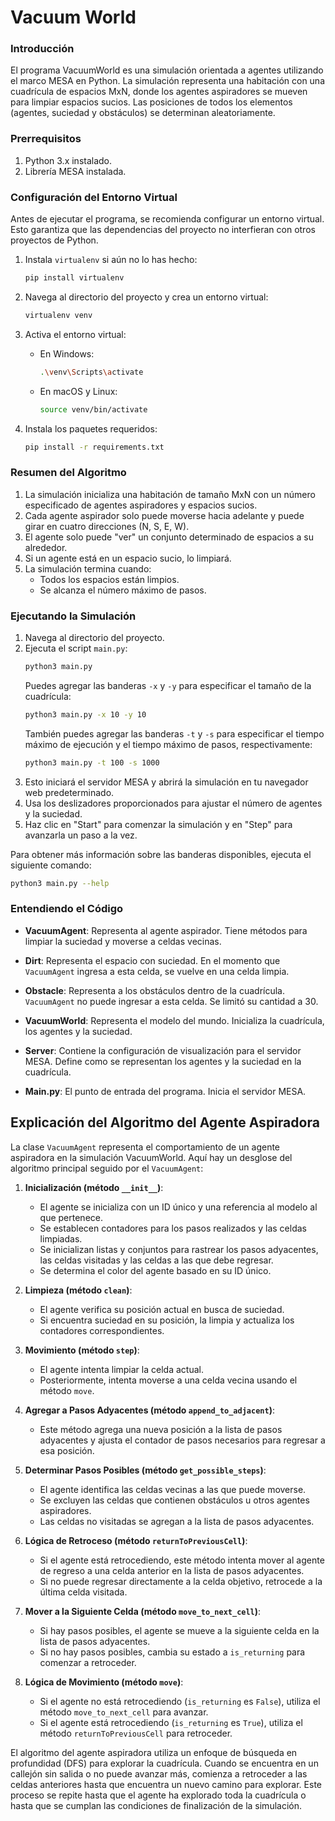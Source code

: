 # Vacuum World

### Introducción

El programa VacuumWorld es una simulación orientada a agentes utilizando el marco MESA en Python. La simulación representa una habitación con una cuadrícula de espacios MxN, donde los agentes aspiradores se mueven para limpiar espacios sucios. Las posiciones de todos los elementos (agentes, suciedad y obstáculos) se determinan aleatoriamente.

### Prerrequisitos

1. Python 3.x instalado.
2. Librería MESA instalada.

### Configuración del Entorno Virtual

Antes de ejecutar el programa, se recomienda configurar un entorno virtual. Esto garantiza que las dependencias del proyecto no interfieran con otros proyectos de Python.

1. Instala `virtualenv` si aún no lo has hecho:
   ```bash
   pip install virtualenv
   ```

2. Navega al directorio del proyecto y crea un entorno virtual:
   ```bash
   virtualenv venv
   ```

3. Activa el entorno virtual:
   - En Windows:
     ```bash
     .\venv\Scripts\activate
     ```
   - En macOS y Linux:
     ```bash
     source venv/bin/activate
     ```

4. Instala los paquetes requeridos:
   ```bash
   pip install -r requirements.txt
   ```

### Resumen del Algoritmo

1. La simulación inicializa una habitación de tamaño MxN con un número especificado de agentes aspiradores y espacios sucios.
2. Cada agente aspirador solo puede moverse hacia adelante y puede girar en cuatro direcciones (N, S, E, W).
3. El agente solo puede "ver" un conjunto determinado de espacios a su alrededor.
4. Si un agente está en un espacio sucio, lo limpiará.
5. La simulación termina cuando:
   - Todos los espacios están limpios.
   - Se alcanza el número máximo de pasos.

### Ejecutando la Simulación

1. Navega al directorio del proyecto.
2. Ejecuta el script `main.py`:
   ```bash
   python3 main.py
   ```
   Puedes agregar las banderas `-x` y `-y` para especificar el tamaño de la cuadrícula:
   ```bash
   python3 main.py -x 10 -y 10
   ```
   También puedes agregar las banderas `-t` y `-s` para especificar el tiempo máximo de ejecución y el tiempo máximo de pasos, respectivamente:
   ```bash
   python3 main.py -t 100 -s 1000
   ```
3. Esto iniciará el servidor MESA y abrirá la simulación en tu navegador web predeterminado.
4. Usa los deslizadores proporcionados para ajustar el número de agentes y la suciedad.
5. Haz clic en "Start" para comenzar la simulación y en "Step" para avanzarla un paso a la vez.

Para obtener más información sobre las banderas disponibles, ejecuta el siguiente comando:
```bash
python3 main.py --help
```

### Entendiendo el Código

- **VacuumAgent**: Representa al agente aspirador. Tiene métodos para limpiar la suciedad y moverse a celdas vecinas.
- **Dirt**: Representa el espacio con suciedad. En el momento que `VacuumAgent` ingresa a esta celda, se vuelve en una celda limpia.
- **Obstacle**: Representa a los obstáculos dentro de la cuadrícula. `VacuumAgent` no puede ingresar a esta celda. Se limitó su cantidad a 30.

- **VacuumWorld**: Representa el modelo del mundo. Inicializa la cuadrícula, los agentes y la suciedad.
- **Server**: Contiene la configuración de visualización para el servidor MESA. Define como se representan los agentes y la suciedad en la cuadrícula.
- **Main.py**: El punto de entrada del programa. Inicia el servidor MESA.

## Explicación del Algoritmo del Agente Aspiradora

La clase `VacuumAgent` representa el comportamiento de un agente aspiradora en la simulación VacuumWorld. Aquí hay un desglose del algoritmo principal seguido por el `VacuumAgent`:

1. **Inicialización (método `__init__`)**:
   - El agente se inicializa con un ID único y una referencia al modelo al que pertenece.
   - Se establecen contadores para los pasos realizados y las celdas limpiadas.
   - Se inicializan listas y conjuntos para rastrear los pasos adyacentes, las celdas visitadas y las celdas a las que debe regresar.
   - Se determina el color del agente basado en su ID único.

2. **Limpieza (método `clean`)**:
   - El agente verifica su posición actual en busca de suciedad.
   - Si encuentra suciedad en su posición, la limpia y actualiza los contadores correspondientes.

3. **Movimiento (método `step`)**:
   - El agente intenta limpiar la celda actual.
   - Posteriormente, intenta moverse a una celda vecina usando el método `move`.

4. **Agregar a Pasos Adyacentes (método `append_to_adjacent`)**:
   - Este método agrega una nueva posición a la lista de pasos adyacentes y ajusta el contador de pasos necesarios para regresar a esa posición.

5. **Determinar Pasos Posibles (método `get_possible_steps`)**:
   - El agente identifica las celdas vecinas a las que puede moverse.
   - Se excluyen las celdas que contienen obstáculos u otros agentes aspiradores.
   - Las celdas no visitadas se agregan a la lista de pasos adyacentes.

6. **Lógica de Retroceso (método `returnToPreviousCell`)**:
   - Si el agente está retrocediendo, este método intenta mover al agente de regreso a una celda anterior en la lista de pasos adyacentes.
   - Si no puede regresar directamente a la celda objetivo, retrocede a la última celda visitada.

7. **Mover a la Siguiente Celda (método `move_to_next_cell`)**:
   - Si hay pasos posibles, el agente se mueve a la siguiente celda en la lista de pasos adyacentes.
   - Si no hay pasos posibles, cambia su estado a `is_returning` para comenzar a retroceder.

8. **Lógica de Movimiento (método `move`)**:
   - Si el agente no está retrocediendo (`is_returning` es `False`), utiliza el método `move_to_next_cell` para avanzar.
   - Si el agente está retrocediendo (`is_returning` es `True`), utiliza el método `returnToPreviousCell` para retroceder.

El algoritmo del agente aspiradora utiliza un enfoque de búsqueda en profundidad (DFS) para explorar la cuadrícula. Cuando se encuentra en un callejón sin salida o no puede avanzar más, comienza a retroceder a las celdas anteriores hasta que encuentra un nuevo camino para explorar. Este proceso se repite hasta que el agente ha explorado toda la cuadrícula o hasta que se cumplan las condiciones de finalización de la simulación.
